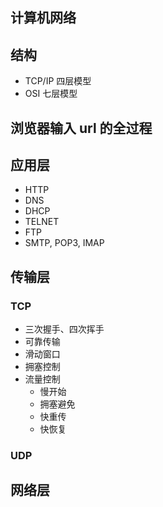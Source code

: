 ## 计算机网络

## 结构
- TCP/IP 四层模型
- OSI 七层模型

## 浏览器输入 url 的全过程

## 应用层
- HTTP
- DNS
- DHCP
- TELNET
- FTP
- SMTP, POP3, IMAP

## 传输层
###  TCP
- 三次握手、四次挥手
- 可靠传输
- 滑动窗口
- 拥塞控制
- 流量控制
    - 慢开始
    - 拥塞避免
    - 快重传
    - 快恢复

### UDP

## 网络层
